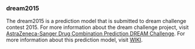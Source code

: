 
### dream2015

The dream2015 is a prediction model that is submitted to dream challenge contest 2015. For more information about the dream challenge project, visit [AstraZeneca-Sanger Drug Combination Prediction DREAM Challenge](https://www.synapse.org/#!Synapse:syn4231880/wiki/235645). For more information about this prediction model, visit [WIKI](https://www.synapse.org/#!Synapse:syn5757825/wiki/394823).
